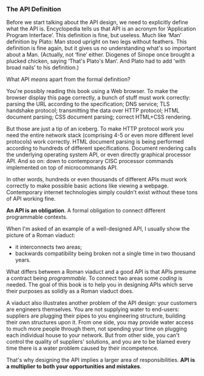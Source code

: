 ### The API Definition

Before we start talking about the API design, we need to explicitly define what the API is. Encyclopedia tells us that API is an acronym for ‘Application Program Interface’. This definition is fine, but useless. Much like ‘Man’ definition by Plato: Man stood upright on two legs without feathers. This definition is fine again, but it gives us no understanding what's so important about a Man. (Actually, not ‘fine’ either. Diogenes of Sinope once brought a plucked chicken, saying ‘That's Plato's Man’. And Plato had to add ‘with broad nails’ to his definition.)

What API *means* apart from the formal definition?

You're possibly reading this book using a Web browser. To make the browser display this page correctly, a bunch of stuff must work correctly: parsing the URL according to the specification; DNS service; TLS handshake protocol; transmitting the data over HTTP protocol; HTML document parsing; CSS document parsing; correct HTML+CSS rendering.

But those are just a tip of an iceberg. To make HTTP protocol work you need the entire network stack (comprising 4-5 or even more different level protocols) work correctly. HTML document parsing is being performed according to hundreds of different specifications. Document rendering calls the underlying operating system API, or even directly graphical processor API. And so on: down to contemporary CISC processor commands implemented on top of microcommands API.

In other words, hundreds or even thousands of different APIs must work correctly to make possible basic actions like viewing a webpage. Contemporary internet technologies simply couldn't exist without these tons of API working fine.

**An API is an obligation**. A formal obligation to connect different programmable contexts.

When I'm asked of an example of a well-designed API, I usually show the picture of a Roman viaduct:
  * it interconnects two areas;
  * backwards compatibility being broken not a single time in two thousand years.

What differs between a Roman viaduct and a good API is that APIs presume a contract being *programmable*. To connect two areas some *coding* is needed. The goal of this book is to help you in designing APIs which serve their purposes as solidly as a Roman viaduct does.

A viaduct also illustrates another problem of the API design: your customers are engineers themselves. You are not supplying water to end-users: suppliers are plugging their pipes to you engineering structure, building their own structures upon it. From one side, you may provide water access to much more people through them, not spending your time on plugging each individual house to your network. But from other side, you can't control the quality of suppliers' solutions, and you are to be blamed every time there is a water problem caused by their incompetence.

That's why designing the API implies a larger area of responsibilities. **API is a multiplier to both your opportunities and mistakes**.
